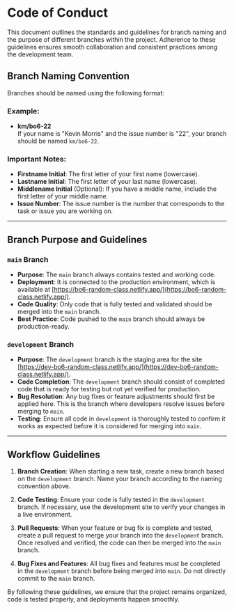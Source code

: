 # Code of Conduct

This document outlines the standards and guidelines for branch naming and the purpose of different branches within the project. Adherence to these guidelines ensures smooth collaboration and consistent practices among the development team.

## Branch Naming Convention

Branches should be named using the following format:

### Example:

- **km/bo6-22**  
  If your name is "Kevin Morris" and the issue number is "22", your branch should be named `km/bo6-22`.

### Important Notes:
- **Firstname Initial**: The first letter of your first name (lowercase).
- **Lastname Initial**: The first letter of your last name (lowercase).
- **Middlename Initial** (Optional): If you have a middle name, include the first letter of your middle name.
- **Issue Number**: The issue number is the number that corresponds to the task or issue you are working on.

---

## Branch Purpose and Guidelines

### `main` Branch
- **Purpose**: The `main` branch always contains tested and working code.
- **Deployment**: It is connected to the production environment, which is available at [https://bo6-random-class.netlify.app/](https://bo6-random-class.netlify.app/).
- **Code Quality**: Only code that is fully tested and validated should be merged into the `main` branch.
- **Best Practice**: Code pushed to the `main` branch should always be production-ready.

### `development` Branch
- **Purpose**: The `development` branch is the staging area for the site [https://dev-bo6-random-class.netlify.app/](https://dev-bo6-random-class.netlify.app/).
- **Code Completion**: The `development` branch should consist of completed code that is ready for testing but not yet verified for production.
- **Bug Resolution**: Any bug fixes or feature adjustments should first be applied here. This is the branch where developers resolve issues before merging to `main`.
- **Testing**: Ensure all code in `development` is thoroughly tested to confirm it works as expected before it is considered for merging into `main`.

---

## Workflow Guidelines

1. **Branch Creation**: When starting a new task, create a new branch based on the `development` branch. Name your branch according to the naming convention above.

2. **Code Testing**: Ensure your code is fully tested in the `development` branch. If necessary, use the development site to verify your changes in a live environment.

3. **Pull Requests**: When your feature or bug fix is complete and tested, create a pull request to merge your branch into the `development` branch. Once resolved and verified, the code can then be merged into the `main` branch.

4. **Bug Fixes and Features**: All bug fixes and features must be completed in the `development` branch before being merged into `main`. Do not directly commit to the `main` branch.

By following these guidelines, we ensure that the project remains organized, code is tested properly, and deployments happen smoothly.